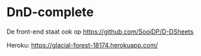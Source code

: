 # DnD-complete
De front-end staat ook op https://github.com/SooiDP/D-DSheets

Heroku: https://glacial-forest-18174.herokuapp.com/
